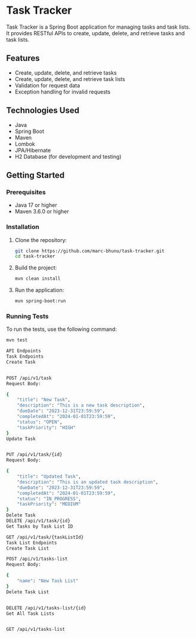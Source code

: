 # Task Tracker

Task Tracker is a Spring Boot application for managing tasks and task lists. It provides RESTful APIs to create, update, delete, and retrieve tasks and task lists.

## Features

- Create, update, delete, and retrieve tasks
- Create, update, delete, and retrieve task lists
- Validation for request data
- Exception handling for invalid requests

## Technologies Used

- Java
- Spring Boot
- Maven
- Lombok
- JPA/Hibernate
- H2 Database (for development and testing)

## Getting Started

### Prerequisites

- Java 17 or higher
- Maven 3.6.0 or higher

### Installation

1. Clone the repository:
    ```sh
    git clone https://github.com/marc-bhunu/task-tracker.git
    cd task-tracker
    ```

2. Build the project:
    ```sh
    mvn clean install
    ```

3. Run the application:
    ```sh
    mvn spring-boot:run
    ```

### Running Tests

To run the tests, use the following command:
```sh
mvn test

API Endpoints
Task Endpoints
Create Task


POST /api/v1/task
Request Body:

{
    "title": "New Task",
    "description": "This is a new task description",
    "dueDate": "2023-12-31T23:59:59",
    "completedAt": "2024-01-01T23:59:59",
    "status": "OPEN",
    "taskPriority": "HIGH"
}
Update Task


PUT /api/v1/task/{id}
Request Body:

{
    "title": "Updated Task",
    "description": "This is an updated task description",
    "dueDate": "2023-12-31T23:59:59",
    "completedAt": "2024-01-01T23:59:59",
    "status": "IN_PROGRESS",
    "taskPriority": "MEDIUM"
}
Delete Task
DELETE /api/v1/task/{id}
Get Tasks by Task List ID

GET /api/v1/task/{taskListId}
Task List Endpoints
Create Task List

POST /api/v1/tasks-list
Request Body:

{
    "name": "New Task List"
}
Delete Task List


DELETE /api/v1/tasks-list/{id}
Get All Task Lists


GET /api/v1/tasks-list
